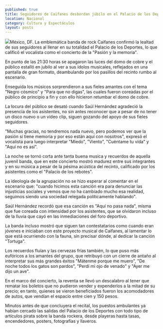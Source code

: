 ```yaml
---
published: true
title: Seguidores de Caifanes desbordan júbilo en el Palacio de los Deportes
location: Nacional
category: Cultura y Espectáculos
layout: posts
---
```


![](http://i.imgur.com/4gxeawKm.jpg)México, DF. La emblemática banda de rock Caifanes confirmó la lealtad de sus seguidores al llenar en su totalidad el Palacio de los Deportes, lo que calificó el vocalista como el concierto de la "Pasión y la memoria".

En punto de las 21:30 horas se apagaron las luces del domo de cobre y el público estalló en jubilo al ver a sus ídolos musicales, reflejados en una pantalla de gran formato, deambulando por los pasillos del recinto rumbo al escenario.

Enseguida los músicos sorprendieron a sus fieles amantes con el tema "Negro cósmico" y "Para que no digas", las cuales fueron coreadas por el público de principio a fin y con ello hicieron retumbar el domo de cobre.

La locura del público se desató cuando Saúl Hernández agradeció la presencia de los asistentes, no sin antes reconocer que a pesar de no tener un disco nuevo o un video clip, siguen gozando del apoyo de sus fieles seguidores.

"Muchas gracias, no tendremos nada nuevo, pero podemos ver que la pasión sí tiene memoria y por eso están aquí con nosotros", expresó el vocalista para luego interpretar "Miedo", "Viento", "Cuéntame tu vida" y "Aquí no es así".

La noche se tornó corta ante tanta buena musica y recuerdos de aquella juvenil banda, que en este concierto mostró madurez entre sus integrantes y en su música a pesar de la pésima acústica del recinto, calificado por los asistentes como el "Palacio de los rebotes".

La ideología de la agrupación no se hizo esperar al comentar en el escenario que: "cuando hicimos esta canción era para denunciar las injusticias sociales y vemos que no ha cambiado mucho esa realidad, seguimos siendo una sociedad relegada políticamente hablando".

Saúl Hernández recordó que esa canción es "Aquí no pasa nada", misma que fue coreada con intensidad por los asistentes, que se olvidaron incluso de la lluvia que cayó en las inmediaciones del foro deportivo.

La banda incluso mostró que siguen tan contestatarios como cuando eran jóvenes e iniciaban con este proyecto musical de Caifanes, al lamentar lo que está ocurriendo con la fauna, sin precisar dónde, al dedicar la canción "Tortuga".

Los recuerdos fluían y las cervezas frías también, lo que puso más eufóricos a los amantes del grupo, que retribuyó con un cierre de antaño al interpretar sus más grandes éxitos "Mátenme porque me muero", "De noche todos los gatos son pardos", "Perdí mi ojo de venado" y "Ayer me dijo un ave".

En el marco del concierto, la reventa se llevó un descalabro al tener que rematar los boletos que no pudieron vender y expenderlos a la mitad de su precio; en tanto, quienes se vieron beneficiados fueron los acomodadores de autos, que vendían el espacio entre cien y 150 pesos.

Minutos antes de que concluyera el recital, los puestos ambulantes ya habían cercado las salidas del Palacio de los Deportes con todo tipo de artículos pirata sobre la banda rockera, desde playeras hasta tasas, encendedores, posters, fotografías y llaveros.
